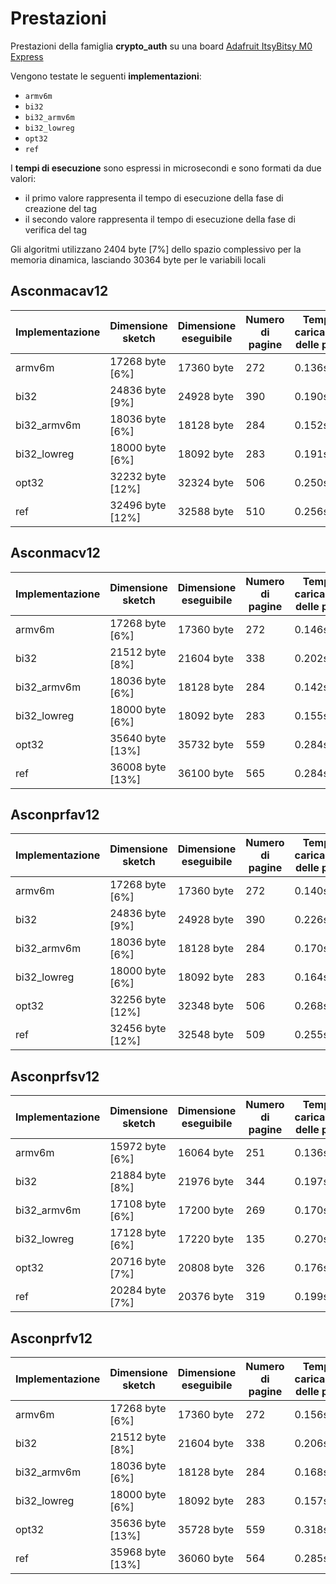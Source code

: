 # Prestazioni

Prestazioni della famiglia **crypto_auth** su una board [Adafruit ItsyBitsy M0 Express](https://www.adafruit.com/product/3727)

Vengono testate le seguenti **implementazioni**:
* `armv6m`
* `bi32`
* `bi32_armv6m`
* `bi32_lowreg`
* `opt32`
* `ref`

I **tempi di esecuzione** sono espressi in microsecondi e sono formati da due valori:
* il primo valore rappresenta il tempo di esecuzione della fase di creazione del tag
* il secondo valore rappresenta il tempo di esecuzione della fase di verifica del tag

Gli algoritmi utilizzano 2404 byte [7%] dello spazio complessivo per la memoria dinamica, lasciando 30364 byte per le variabili locali

## Asconmacav12

| Implementazione | Dimensione sketch | Dimensione eseguibile | Numero di pagine | Tempo di caricamento delle pagine |
| --------------- | ----------------- | --------------------- | ---------------- | --------------------------------- |
| armv6m          | 17268 byte [6%]   | 17360 byte            | 272              | 0.136s                            |
| bi32            | 24836 byte [9%]   | 24928 byte            | 390              | 0.190s                            |
| bi32_armv6m     | 18036 byte [6%]   | 18128 byte            | 284              | 0.152s                            |
| bi32_lowreg     | 18000 byte [6%]   | 18092 byte            | 283              | 0.191s                            |
| opt32           | 32232 byte [12%]  | 32324 byte            | 506              | 0.250s                            |
| ref             | 32496 byte [12%]  | 32588 byte            | 510              | 0.256s                            |

## Asconmacv12

| Implementazione | Dimensione sketch | Dimensione eseguibile | Numero di pagine | Tempo di caricamento delle pagine |
| --------------- | ----------------- | --------------------- | ---------------- | --------------------------------- |
| armv6m          | 17268 byte [6%]   | 17360 byte            | 272              | 0.146s                            |
| bi32            | 21512 byte [8%]   | 21604 byte            | 338              | 0.202s                            |
| bi32_armv6m     | 18036 byte [6%]   | 18128 byte            | 284              | 0.142s                            |
| bi32_lowreg     | 18000 byte [6%]   | 18092 byte            | 283              | 0.155s                            |
| opt32           | 35640 byte [13%]  | 35732 byte            | 559              | 0.284s                            |
| ref             | 36008 byte [13%]  | 36100 byte            | 565              | 0.284s                            |

## Asconprfav12

| Implementazione | Dimensione sketch | Dimensione eseguibile | Numero di pagine | Tempo di caricamento delle pagine |
| --------------- | ----------------- | --------------------- | ---------------- | --------------------------------- |
| armv6m          | 17268 byte [6%]   | 17360 byte            | 272              | 0.140s                            |
| bi32            | 24836 byte [9%]   | 24928 byte            | 390              | 0.226s                            |
| bi32_armv6m     | 18036 byte [6%]   | 18128 byte            | 284              | 0.170s                            |
| bi32_lowreg     | 18000 byte [6%]   | 18092 byte            | 283              | 0.164s                            |
| opt32           | 32256 byte [12%]  | 32348 byte            | 506              | 0.268s                            |
| ref             | 32456 byte [12%]  | 32548 byte            | 509              | 0.255s                            |

## Asconprfsv12

| Implementazione | Dimensione sketch | Dimensione eseguibile | Numero di pagine | Tempo di caricamento delle pagine |
| --------------- | ----------------- | --------------------- | ---------------- | --------------------------------- |
| armv6m          | 15972 byte [6%]   | 16064 byte            | 251              | 0.136s                            |
| bi32            | 21884 byte [8%]   | 21976 byte            | 344              | 0.197s                            |
| bi32_armv6m     | 17108 byte [6%]   | 17200 byte            | 269              | 0.170s                            |
| bi32_lowreg     | 17128 byte [6%]   | 17220 byte            | 135              | 0.270s                            |
| opt32           | 20716 byte [7%]   | 20808 byte            | 326              | 0.176s                            |
| ref             | 20284 byte [7%]   | 20376 byte            | 319              | 0.199s                            |

## Asconprfv12

| Implementazione | Dimensione sketch | Dimensione eseguibile | Numero di pagine | Tempo di caricamento delle pagine |
| --------------- | ----------------- | --------------------- | ---------------- | --------------------------------- |
| armv6m          | 17268 byte [6%]   | 17360 byte            | 272              | 0.156s                            |
| bi32            | 21512 byte [8%]   | 21604 byte            | 338              | 0.206s                            |
| bi32_armv6m     | 18036 byte [6%]   | 18128 byte            | 284              | 0.168s                            |
| bi32_lowreg     | 18000 byte [6%]   | 18092 byte            | 283              | 0.157s                            |
| opt32           | 35636 byte [13%]  | 35728 byte            | 559              | 0.318s                            |
| ref             | 35968 byte [13%]  | 36060 byte            | 564              | 0.285s                            |
